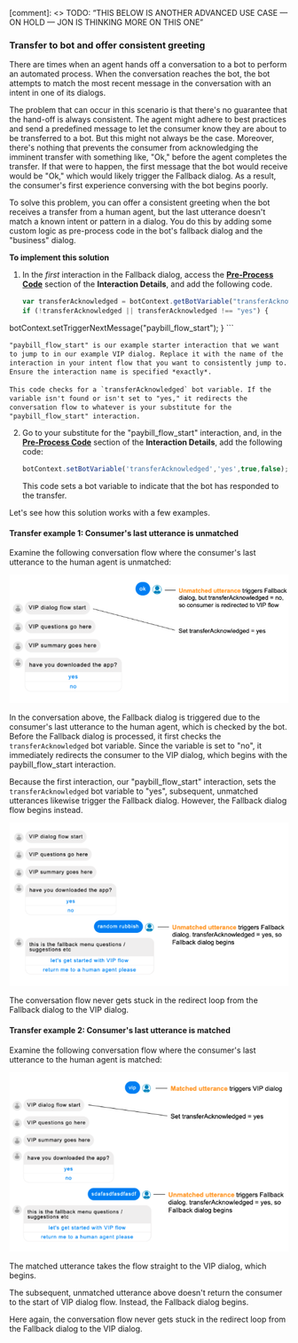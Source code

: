 [comment]: <> TODO: “THIS BELOW IS ANOTHER ADVANCED USE CASE — ON HOLD — JON IS THINKING MORE ON THIS ONE”

### Transfer to bot and offer consistent greeting

There are times when an agent hands off a conversation to a bot to perform an automated process. When the conversation reaches the bot, the bot attempts to match the most recent message in the conversation with an intent in one of its dialogs.

The problem that can occur in this scenario is that there's no guarantee  that the hand-off is always consistent. The agent might adhere to best practices and send a predefined message to let the consumer know they are about to be transferred to a bot. But this might not always be the case. Moreover, there's nothing that prevents the consumer from acknowledging the imminent transfer with something like, "Ok," before the agent completes the transfer. If that were to happen, the first message that the bot would receive would be "Ok," which would likely trigger the Fallback dialog. As a result, the consumer's first experience conversing with the bot begins poorly.

To solve this problem, you can offer a consistent greeting when the bot receives a transfer from a human agent, but the last utterance doesn't match a known intent or pattern in a dialog. You do this by adding some custom logic as pre-process code in the bot's fallback dialog and the "business" dialog.

**To implement this solution**

1. In the *first* interaction in the Fallback dialog, access the **[Pre-Process Code](conversation-builder-interactions-configuration-custom-code.html)** section of the **Interaction Details**, and add the following code.

    ```javascript
    var transferAcknowledged = botContext.getBotVariable("transferAcknowledged");
    if (!transferAcknowledged || transferAcknowledged !== "yes") {
  botContext.setTriggerNextMessage("paybill_flow_start");
    }
    ```

    "paybill_flow_start" is our example starter interaction that we want to jump to in our example VIP dialog. Replace it with the name of the interaction in your intent flow that you want to consistently jump to. Ensure the interaction name is specified *exactly*.

    This code checks for a `transferAcknowledged` bot variable. If the variable isn't found or isn't set to "yes," it redirects the conversation flow to whatever is your substitute for the "paybill_flow_start" interaction.

2. Go to your substitute for the "paybill_flow_start" interaction, and, in the **[Pre-Process Code](conversation-builder-interactions-configuration-custom-code.html)** section of the **Interaction Details**, add the following code:

    ```javascript
    botContext.setBotVariable('transferAcknowledged','yes',true,false);
    ```

    This code sets a bot variable to indicate that the bot has responded to the transfer.

Let's see how this solution works with a few examples.

#### Transfer example 1: Consumer's last utterance is unmatched

Examine the following conversation flow where the consumer's last utterance to the human agent is unmatched:

<img style="width:600px" src="img/ConvoBuilder/bp_consistentGreeting2.png">

In the conversation above, the Fallback dialog is triggered due to the consumer's last utterance to the human agent, which is checked by the bot. Before the Fallback dialog is processed, it first checks the `transferAcknowledged` bot variable. Since the variable is set to "no", it immediately redirects the consumer to the VIP dialog, which begins with the paybill_flow_start interaction. 

Because the first interaction, our "paybill_flow_start" interaction, sets the `transferAcknowledged` bot variable to "yes", subsequent, unmatched utterances likewise trigger the Fallback dialog. However, the Fallback dialog flow begins instead.

<img style="width:600px" src="img/ConvoBuilder/bp_consistentGreeting3.png">

The conversation flow never gets stuck in the redirect loop from the Fallback dialog to the VIP dialog.

#### Transfer example 2: Consumer's last utterance is matched

Examine the following conversation flow where the consumer's last utterance to the human agent is matched:

<img style="width:600px" src="img/ConvoBuilder/bp_consistentGreeting1.png">

The matched utterance takes the flow straight to the VIP dialog, which begins.

The subsequent, unmatched utterance above doesn't return the consumer to the start of VIP dialog flow. Instead, the Fallback dialog begins.

Here again, the conversation flow never gets stuck in the redirect loop from the Fallback dialog to the VIP dialog.
